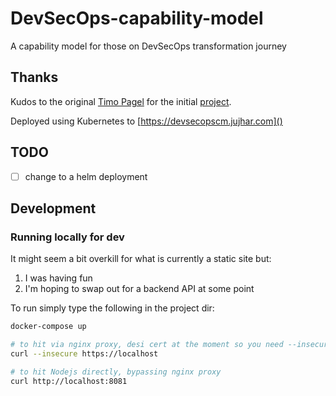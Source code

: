 # DevSecOps-capability-model
A capability model for those on DevSecOps transformation journey

## Thanks

Kudos to the original [Timo Pagel](https://github.com/wurstbrot) for the initial [project](https://github.com/wurstbrot/DevSecOps-MaturityModel).

Deployed using Kubernetes to [https://devsecopscm.jujhar.com]()

## TODO

- [ ] change to a helm deployment


## Development

### Running locally for dev

It might seem a bit overkill for what is currently a static site but:
1. I was having fun
2. I'm hoping to swap out for a backend API at some point

To run simply type the following in the project dir:

```bash
docker-compose up

# to hit via nginx proxy, desi cert at the moment so you need --insecure
curl --insecure https://localhost

# to hit Nodejs directly, bypassing nginx proxy
curl http://localhost:8081
```
